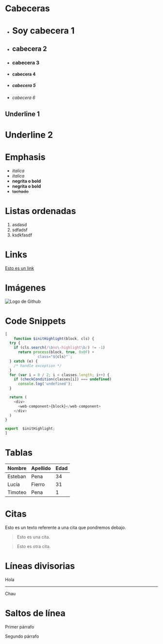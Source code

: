 # Cabeceras

- # Soy cabecera 1
- ## cabecera 2
- ### cabecera 3
- #### cabecera 4
- ##### cabecera 5
- ###### cabecera 6

## Underline 1

# Underline 2

# Emphasis

- _italica_
- _italica_
- **negrita o bold**
- **negrita o bold**
- ~~tachado~~

# Listas ordenadas

1. asdasd
2. sdfadsf
3. ksdkfasdf

# Links

[Esto es un link](http://google.com)

# Imágenes

![Logo de Github](https://cdn2.downdetector.com/static/uploads/logo/github.logo.png)

# Code Snippets

```Javascript
[
    function $initHighlight(block, cls) {
  try {
    if (cls.search(/\bno\-highlight\b/) != -1)
      return process(block, true, 0x0F) +
             ` class="${cls}"`;
  } catch (e) {
    /* handle exception */
  }
  for (var i = 0 / 2; i < classes.length; i++) {
    if (checkCondition(classes[i]) === undefined)
      console.log('undefined');
  }

  return (
    <div>
      <web-component>{block}</web-component>
    </div>
  )
}

export  $initHighlight;
]
```

# Tablas

| Nombre  | Apellido | Edad |
| ------- | -------- | ---- |
| Esteban | Pena     | 34   |
| Lucía   | Fierro   | 31   |
| Timoteo | Pena     | 1    |

# Citas

Esto es un texto referente a una cita que pondremos debajo.

> Esto es una cita.

> Esto es otra cita.

# Líneas divisorias

Hola

---

Chau

# Saltos de línea

Primer párrafo

Segundo párrafo
